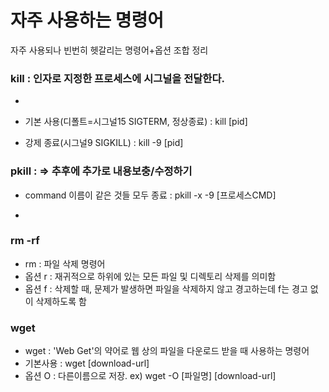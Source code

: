 # 자주 사용하는 명령어
자주 사용되나 빈번히 헷갈리는 명령어+옵션 조합 정리

### kill : 인자로 지정한 프로세스에 시그널을 전달한다.
- 
- 기본 사용(디폴트=시그널15 SIGTERM, 정상종료) : kill [pid]

- 강제 종료(시그널9 SIGKILL) : kill -9 [pid]

### pkill :  => 추후에 추가로 내용보충/수정하기
- command 이름이 같은 것들 모두 종료 : pkill -x -9 [프로세스CMD]

- 

### rm -rf
- rm : 파일 삭제 명령어
- 옵션 r : 재귀적으로 하위에 있는 모든 파일 및 디렉토리 삭제를 의미함
- 옵션 f : 삭제할 때, 문제가 발생하면 파일을 삭제하지 않고 경고하는데 f는 경고 없이 삭제하도록 함


### wget
- wget : 'Web Get'의 약어로 웹 상의 파일을 다운로드 받을 때 사용하는 명령어
- 기본사용 : wget [download-url]
- 옵션 O : 다른이름으로 저장. ex) wget -O [파일명] [download-url]
